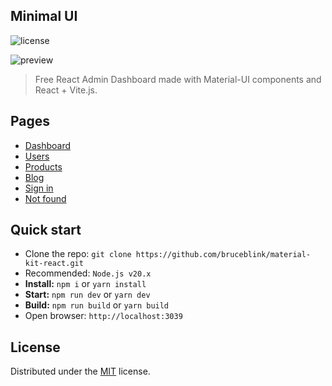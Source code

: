 ## Minimal UI 

![license](https://img.shields.io/badge/license-MIT-blue.svg)

![preview](public/assets/images/minimal-free-preview.png)

> Free React Admin Dashboard made with Material-UI components and React + Vite.js.

## Pages

- [Dashboard](https://material-kit-react-rose.vercel.app/)
- [Users](https://material-kit-react-rose.vercel.app/user)
- [Products](https://material-kit-react-rose.vercel.app/products)
- [Blog](https://material-kit-react-rose.vercel.app/blog)
- [Sign in](https://material-kit-react-rose.vercel.app/sign-in)
- [Not found](https://material-kit-react-rose.vercel.app/404)

## Quick start

- Clone the repo: `git clone https://github.com/bruceblink/material-kit-react.git`
- Recommended: `Node.js v20.x`
- **Install:** `npm i` or `yarn install`
- **Start:** `npm run dev` or `yarn dev`
- **Build:** `npm run build` or `yarn build`
- Open browser: `http://localhost:3039`

## License

Distributed under the [MIT](https://github.com/minimal-ui-kit/minimal.free/blob/main/LICENSE.md) license.

